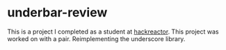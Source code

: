 # underbar-review
This is a project I completed as a student at [hackreactor](http://hackreactor.com). This project was worked on with a pair.
Reimplementing the underscore library.
